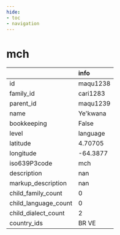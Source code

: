 ```yaml
---
hide:
- toc
- navigation
---
```

# mch
|                      | info     |
|:---------------------|:---------|
| id                   | maqu1238 |
| family_id            | cari1283 |
| parent_id            | maqu1239 |
| name                 | Ye'kwana |
| bookkeeping          | False    |
| level                | language |
| latitude             | 4.70705  |
| longitude            | -64.3877 |
| iso639P3code         | mch      |
| description          | nan      |
| markup_description   | nan      |
| child_family_count   | 0        |
| child_language_count | 0        |
| child_dialect_count  | 2        |
| country_ids          | BR VE    |